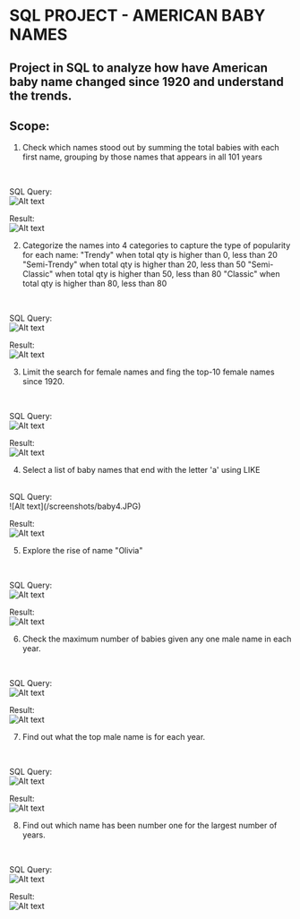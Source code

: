 # SQL PROJECT - AMERICAN BABY NAMES

## Project in SQL to analyze how have American baby name changed since 1920 and understand the trends.

## Scope:


1. Check which names stood out by summing the total babies with each first name, grouping by those names that appears in all 101 years
<br>

SQL Query: <br>
![Alt text](/screenshots/baby1.JPG)

Result: <br>
![Alt text](/screenshots/baby1a.JPG)

2. Categorize the names into 4 categories to capture the type of popularity for each name: 
"Trendy" when total qty is higher than 0, less than 20
"Semi-Trendy" when total qty is higher than 20, less than 50
"Semi-Classic" when total qty is higher than 50, less than 80
"Classic" when total qty is higher than 80, less than 80
<br>

SQL Query: <br>
![Alt text](/screenshots/baby2.JPG)

Result: <br>
![Alt text](/screenshots/baby2a.JPG)

3. Limit the search for female names and fing the top-10 female names since 1920.
<br>

SQL Query: <br>
![Alt text](/screenshots/baby3.JPG)

Result: <br>
![Alt text](/screenshots/baby3a.JPG)

4. Select a list of baby names that end with the letter 'a' using LIKE
<br>
SQL Query: <br>
![Alt text](/screenshots/baby4.JPG)

Result: <br>
![Alt text](/screenshots/baby4a.JPG)

5. Explore the rise of name "Olivia"
<br>

SQL Query: <br>
![Alt text](/screenshots/baby5.JPG)

Result: <br>
![Alt text](/screenshots/baby5a.JPG)

6. Check the maximum number of babies given any one male name in each year.
<br>

SQL Query: <br>
![Alt text](/screenshots/baby6.JPG)

Result: <br>
![Alt text](/screenshots/baby6a.JPG)

7. Find out what the top male name is for each year.
<br>

SQL Query: <br>
![Alt text](/screenshots/baby7.JPG)

Result: <br>
![Alt text](/screenshots/baby7a.JPG)

8. Find out which name has been number one for the largest number of years.
<br>

SQL Query: <br>
![Alt text](/screenshots/baby8.JPG)

Result: <br>
![Alt text](/screenshots/baby8a.JPG)
